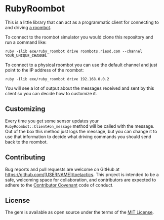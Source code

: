 # RubyRoombot

This is a little library that can act as a programmatic client for connecting to and driving [a roombot](http://roombots.riesd.com/).

To connect to the roombot simulator you would clone this repository and run a command like:

```
ruby -Ilib exe/ruby_roombot drive roombots.riesd.com --channel YOUR_UNIQUE_CHANNEL
```

To connect to a physical roombot you can use the default channel and just point to the IP address of the roombot:

```
ruby -Ilib exe/ruby_roombot drive 192.168.0.0.2
```

You will see a lot of output about the messages received and sent by this client so you can decide how to customize it.

## Customizing

Every time you get some sensor updates your `RubyRoombot::Client#on_message` method will be called with the message. Out of the box this method just logs the message, but you can change it to use that information to decide what driving commands you should send back to the roombot.

## Contributing

Bug reports and pull requests are welcome on GitHub at https://github.com/[USERNAME]/toetactics. This project is intended to be a safe, welcoming space for collaboration, and contributors are expected to adhere to the [Contributor Covenant](contributor-covenant.org) code of conduct.


## License

The gem is available as open source under the terms of the [MIT License](http://opensource.org/licenses/MIT).

